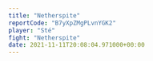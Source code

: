 ```yaml
---
title: "Netherspite"
reportCode: "B7yXpZMgPLvnYGK2"
player: "Sté"
fight: "Netherspite"
date: 2021-11-11T20:08:04.971000+00:00
---
```

